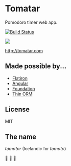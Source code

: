 # Tomatar

Pomodoro timer web app.

[![Build Status](https://travis-ci.org/BrettBukowski/tomatar.png?branch=master)](https://travis-ci.org/BrettBukowski/tomatar)

![](http://i.minus.com/iOsYBUXKJq1tS.png)

<http://tomatar.com>

## Made possible by...

- [Flatiron](https://github.com/flatiron/flatiron)
- [Angular](https://github.com/angular/angular.js)
- [Foundation](https://github.com/zurb/foundation)
- [Thin ORM](https://github.com/on-point/thin-orm)

## License

MIT

## The name

_tómatar_ (Icelandic for _tomato_)

:tomato: :tomato: :tomato:

